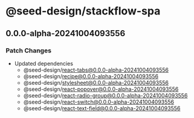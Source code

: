# @seed-design/stackflow-spa

## 0.0.0-alpha-20241004093556

### Patch Changes

- Updated dependencies
  - @seed-design/react-tabs@0.0.0-alpha-20241004093556
  - @seed-design/recipe@0.0.0-alpha-20241004093556
  - @seed-design/stylesheet@0.0.0-alpha-20241004093556
  - @seed-design/react-popover@0.0.0-alpha-20241004093556
  - @seed-design/react-radio-group@0.0.0-alpha-20241004093556
  - @seed-design/react-switch@0.0.0-alpha-20241004093556
  - @seed-design/react-text-field@0.0.0-alpha-20241004093556
